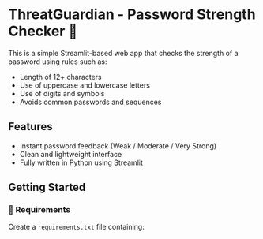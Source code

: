 # ThreatGuardian - Password Strength Checker 🔐

This is a simple Streamlit-based web app that checks the strength of a password using rules such as:

- Length of 12+ characters
- Use of uppercase and lowercase letters
- Use of digits and symbols
- Avoids common passwords and sequences

## Features
- Instant password feedback (Weak / Moderate / Very Strong)
- Clean and lightweight interface
- Fully written in Python using Streamlit

## Getting Started

### 🔧 Requirements
Create a `requirements.txt` file containing:
